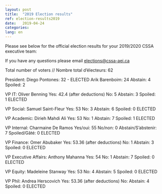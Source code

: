 ```yaml
---
layout: post
title:  "2019 Election results"
ref: election-results2019
date:   2019-04-24
categories: 
lang: en
---
```


Please see below for the official election results for your 2019/2020 CSSA executive team:

If you have any questions please email [elections@cssa-aei.ca](mailto:elections@cssa-aei.ca)

Total number of voters // Nombre total d’électeurs: 62

President:
Diego Pontones: 32  - ELECTED
Arik Barenboim: 24
Abstain: 4
Spoiled: 2

VP IT: Oliver Benning
Yes: 42.4 (after deductions)
No: 5
Abstain: 3
Spoiled: 1
ELECTED 

VP Social: Samuel Saint-Fleur
Yes: 53
No: 3
Abstain: 6
Spoiled: 0
ELECTED 

VP Academic: Dirieh Mahdi Ali
Yes: 53
No: 1
Abstain: 7
Spoiled: 1
ELECTED 

VP Internal: Charmaine De Ramos
Yes/oui: 55
No/non: 0
Abstain/S’abstenir: 7
Spoiled/Gâté: 0
ELECTED

VP Finance: Omer Abubaker
Yes: 53.36 (after deductions)
No: 1
Abstain: 3
Spoiled: 0
ELECTED

VP Executive Affairs: Anthony Mahanna
Yes: 54
No: 1
Abstain: 7
Spoiled: 0
ELECTED

VP Equity: Madeleine Stanway
Yes: 53
No: 4
Abstain: 5
Spoiled: 0
ELECTED

VP Phil: Andrea Herscovich
Yes: 53.36 (after deductions)
No: 
Abstain: 4
Spoiled: 0
ELECTED

